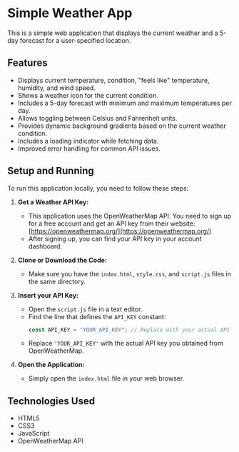 # Simple Weather App

This is a simple web application that displays the current weather and a 5-day forecast for a user-specified location.

## Features

- Displays current temperature, condition, "feels like" temperature, humidity, and wind speed.
- Shows a weather icon for the current condition.
- Includes a 5-day forecast with minimum and maximum temperatures per day.
- Allows toggling between Celsius and Fahrenheit units.
- Provides dynamic background gradients based on the current weather condition.
- Includes a loading indicator while fetching data.
- Improved error handling for common API issues.

## Setup and Running

To run this application locally, you need to follow these steps:

1.  **Get a Weather API Key:**

    - This application uses the OpenWeatherMap API. You need to sign up for a free account and get an API key from their website: [https://openweathermap.org/](https://openweathermap.org/)
    - After signing up, you can find your API key in your account dashboard.

2.  **Clone or Download the Code:**

    - Make sure you have the `index.html`, `style.css`, and `script.js` files in the same directory.

3.  **Insert your API Key:**

    - Open the `script.js` file in a text editor.
    - Find the line that defines the `API_KEY` constant:
      ```javascript
      const API_KEY = "YOUR_API_KEY"; // Replace with your actual API key
      ```
    - Replace `'YOUR_API_KEY'` with the actual API key you obtained from OpenWeatherMap.

4.  **Open the Application:**
    - Simply open the `index.html` file in your web browser.

## Technologies Used

- HTML5
- CSS3
- JavaScript
- OpenWeatherMap API
